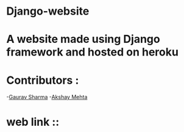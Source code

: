 # Django-website

# A website made using Django framework and hosted on heroku 
# Contributors :
  -[Gaurav Sharma](https://github.com/Gauravbat)
  -[Akshay Mehta](https://github.com/Akshay024)
# web link ::

